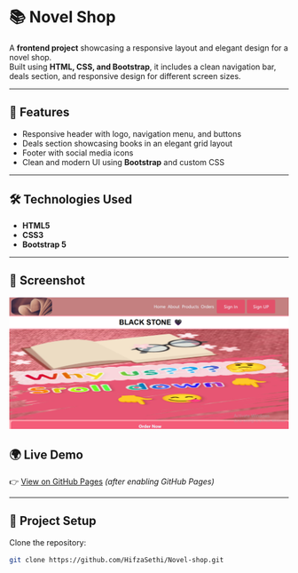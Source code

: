 # 📚 Novel Shop

A **frontend project** showcasing a responsive layout and elegant design for a novel shop.  
Built using **HTML, CSS, and Bootstrap**, it includes a clean navigation bar, deals section, and responsive design for different screen sizes.

---

## 🚀 Features

- Responsive header with logo, navigation menu, and buttons
- Deals section showcasing books in an elegant grid layout
- Footer with social media icons
- Clean and modern UI using **Bootstrap** and custom CSS

---

## 🛠️ Technologies Used

- **HTML5**
- **CSS3**
- **Bootstrap 5**

---

## 📸 Screenshot

![App Screenshot](Screenshot.png)

## 🌍 Live Demo

👉 [View on GitHub Pages](https://hifzasethi.github.io/Novel-shop) _(after enabling GitHub Pages)_

---

## 📂 Project Setup

Clone the repository:

```bash
git clone https://github.com/HifzaSethi/Novel-shop.git
```
